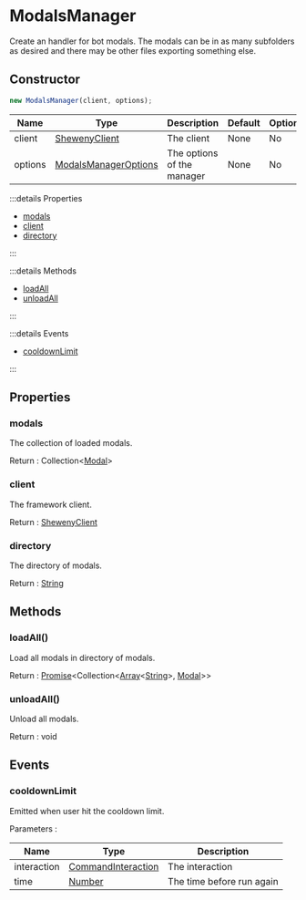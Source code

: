 # ModalsManager

Create an handler for bot modals. The modals can be in as many subfolders as desired and there may be other files exporting something else.

## Constructor

```js
new ModalsManager(client, options);
```

| Name    | Type                                                                      | Description                | Default | Optional |
| ------- | ------------------------------------------------------------------------- | -------------------------- | ------- | -------- |
| client  | [ShewenyClient](../client/ShewenyClient.md)                               | The client                 | None    | No       |
| options | [ModalsManagerOptions](../typedef/ManagerOptions.md#modalsmanageroptions) | The options of the manager | None    | No       |

:::details Properties

- [modals](#modals)
- [client](#client)
- [directory](#directory)

:::

:::details Methods

- [loadAll](#loadall)
- [unloadAll](#unloadall)

:::

:::details Events

- [cooldownLimit](#cooldownlimit)

:::

## Properties

### modals

The collection of loaded modals.

Return : Collection<[Modal](../structures/Modal.md)>

### client

The framework client.

Return : [ShewenyClient](../client/ShewenyClient.md)

### directory

The directory of modals.

Return : [String](https://developer.mozilla.org/en-US/docs/Web/JavaScript/Reference/Global_Objects/String)

## Methods

### loadAll()

Load all modals in directory of modals.

Return : [Promise](https://developer.mozilla.org/docs/Web/JavaScript/Reference/Global_Objects/Promise)\<Collection\<[Array](https://developer.mozilla.org/docs/Web/JavaScript/Reference/Global_Objects/Array)\<[String](https://developer.mozilla.org/docs/Web/JavaScript/Reference/Global_Objects/String)>, [Modal](../structures/Modal.md)>>

### unloadAll()

Unload all modals.

Return : void

## Events

### cooldownLimit

Emitted when user hit the cooldown limit.

Parameters :

| Name        | Type                                                                                        | Description               |
| ----------- | ------------------------------------------------------------------------------------------- | ------------------------- |
| interaction | [CommandInteraction](https://discord.js.org/#/docs/main/stable/class/CommandInteraction)    | The interaction           |
| time        | [Number](https://developer.mozilla.org/docs/Web/JavaScript/Reference/Global_Objects/Number) | The time before run again |
